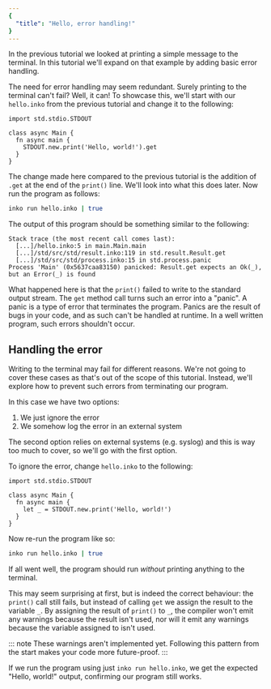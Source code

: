 ```yaml
---
{
  "title": "Hello, error handling!"
}
---
```


In the previous tutorial we looked at printing a simple message to the terminal.
In this tutorial we'll expand on that example by adding basic error handling.

The need for error handling may seem redundant. Surely printing to the terminal
can't fail? Well, it can! To showcase this, we'll start with our `hello.inko`
from the previous tutorial and change it to the following:

```inko
import std.stdio.STDOUT

class async Main {
  fn async main {
    STDOUT.new.print('Hello, world!').get
  }
}
```

The change made here compared to the previous tutorial is the addition of `.get`
at the end of the `print()` line. We'll look into what this does later. Now run
the program as follows:

```bash
inko run hello.inko | true
```

The output of this program should be something similar to the following:

```
Stack trace (the most recent call comes last):
  [...]/hello.inko:5 in main.Main.main
  [...]/std/src/std/result.inko:119 in std.result.Result.get
  [...]/std/src/std/process.inko:15 in std.process.panic
Process 'Main' (0x5637caa83150) panicked: Result.get expects an Ok(_), but an Error(_) is found
```

What happened here is that the `print()` failed to write to the standard output
stream. The `get` method call turns such an error into a "panic". A panic is a
type of error that terminates the program. Panics are the result of bugs in your
code, and as such can't be handled at runtime. In a well written program, such
errors shouldn't occur.

## Handling the error

Writing to the terminal may fail for different reasons. We're not going to cover
these cases as that's out of the scope of this tutorial. Instead, we'll explore
how to prevent such errors from terminating our program.

In this case we have two options:

1. We just ignore the error
1. We somehow log the error in an external system

The second option relies on external systems (e.g. syslog) and this is way too
much to cover, so we'll go with the first option.

To ignore the error, change `hello.inko` to the following:

```inko
import std.stdio.STDOUT

class async Main {
  fn async main {
    let _ = STDOUT.new.print('Hello, world!')
  }
}
```

Now re-run the program like so:

```bash
inko run hello.inko | true
```

If all went well, the program should run _without_ printing anything to the
terminal.

This may seem surprising at first, but is indeed the correct behaviour: the
`print()` call still fails, but instead of calling `get` we assign the result to
the variable `_`. By assigning the result of `print()` to `_`, the compiler
won't emit any warnings because the result isn't used, nor will it emit any
warnings because the variable assigned to isn't used.

::: note
These warnings aren't implemented yet. Following this pattern from the start
makes your code more future-proof.
:::

If we run the program using just `inko run hello.inko`, we get the expected
"Hello, world!" output, confirming our program still works.
